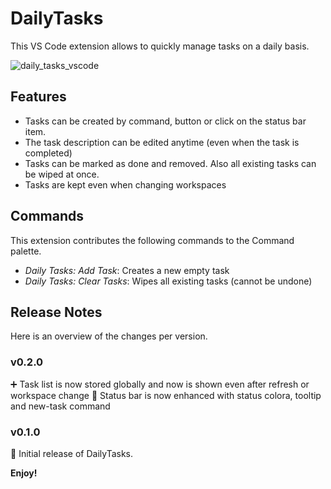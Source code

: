 # DailyTasks

This VS Code extension allows to quickly manage tasks on a daily basis.

![daily_tasks_vscode](https://user-images.githubusercontent.com/5441654/180646165-635d1e35-d78f-48d1-a20c-cb4b9c8dfaef.gif)


## Features

- Tasks can be created by command, button or click on the status bar item.
- The task description can be edited anytime (even when the task is completed)
- Tasks can be marked as done and removed. Also all existing tasks can be wiped at once.
- Tasks are kept even when changing workspaces

## Commands

This extension contributes the following commands to the Command palette.

- _Daily Tasks: Add Task_: Creates a new empty task
- _Daily Tasks: Clear Tasks_: Wipes all existing tasks (cannot be undone)

<!--## Requirements

If you have any requirements or dependencies, add a section describing those and how to install and configure them.

## Extension Settings

Include if your extension adds any VS Code settings through the `contributes.configuration` extension point.

For example:

This extension contributes the following settings:

* `myExtension.enable`: enable/disable this extension
* `myExtension.thing`: set to `blah` to do something

## Known Issues

Calling out known issues can help limit users opening duplicate issues against your extension.
-->

## Release Notes

Here is an overview of the changes per version.

### v0.2.0

➕ Task list is now stored globally and now is shown even after refresh or workspace change
💚 Status bar is now enhanced with status colora, tooltip and new-task command

### v0.1.0

🚀 Initial release of DailyTasks.

**Enjoy!**

